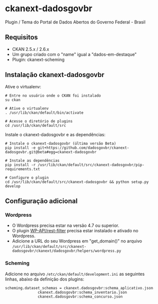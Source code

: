 # ckanext-dadosgovbr
Plugin / Tema do Portal de Dados Abertos do Governo Federal - Brasil

## Requisitos

- CKAN 2.5.x / 2.6.x
- Um grupo criado com o "name" igual a "dados-em-destaque"
- Plugin: ckanext-scheming


## Instalação ckanext-dadosgovbr

Ative o virtualenv:
```
# Entre no usuário onde o CKAN foi instalado
su ckan

# Ative o virtualenv
. /usr/lib/ckan/default/bin/activate 

# Acesse o diretório de plugins
cd /usr/lib/ckan/default/src
```

Instale o ckanext-dadosgovbr e as dependências:
```
# Instale o ckanext-dadosgovbr (última versão Beta)
pip install -e git+https://github.com/dadosgovbr/ckanext-dadosgovbr.git@beta#egg=ckanext-dadosgovbr

# Instale as dependências
pip install -r /usr/lib/ckan/default/src/ckanext-dadosgovbr/pip-requirements.txt

# Configure o plugin
cd /usr/lib/ckan/default/src/ckanext-dadosgovbr && python setup.py develop
```


## Configuração adicional

### Wordpress
- O Wordpress precisa estar na versão 4.7 ou superior.
- O plugin [WP-API/rest-filter](https://github.com/WP-API/rest-filter) precisa estar instalado e ativado no Wordpress.
- Adicione a URL do seu Wordpress em "get_domain()" no arquivo `/usr/lib/ckan/default/src/ckanext-dadosgovbr/ckanext/dadosgovbr/helpers/wordpress.py`

### Scheming
Adicione no arquivo `/etc/ckan/default/development.ini` as seguintes linhas, abaixo da definição dos plugins:
```
scheming.dataset_schemas = ckanext.dadosgovbr:schema_aplicativo.json
			   ckanext.dadosgovbr:schema_inventario.json
			   ckanext.dadosgovbr:schema_concurso.json
```
